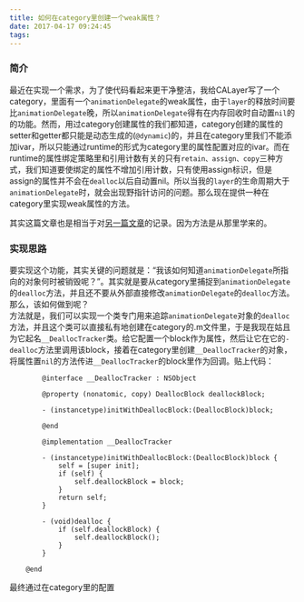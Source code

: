 ```yaml
---
title: 如何在category里创建一个weak属性？
date: 2017-04-17 09:24:45
tags:
---
```

### 简介
最近在实现一个需求，为了使代码看起来更干净整洁，我给CALayer写了一个category，里面有一个`animationDelegate`的weak属性，由于`layer`的释放时间要比`animationDelegate`晚，所以`animationDelegate`得有在内存回收时自动置`nil`的的功能。然而，用过category创建属性的我们都知道，category创建的属性的setter和getter都只能是动态生成的(`@dynamic`)的，并且在category里我们不能添加ivar，所以只能通过runtime的形式为category里的属性配置对应的ivar。而在runtime的属性绑定策略里和引用计数有关的只有`retain、assign、copy`三种方式，我们知道要使绑定的属性不增加引用计数，只有使用assign标识，但是assign的属性并不会在`dealloc`以后自动置nil。所以当我的`layer`的生命周期大于`animationDelegate`时，就会出现野指针访问的问题。那么现在提供一种在category里实现weak属性的方法。  

其实这篇文章也是相当于对[另一篇文章](http://www.zhimengzhe.com/IOSkaifa/190588.html)的记录。因为方法是从那里学来的。  
### 实现思路
要实现这个功能，其实关键的问题就是：“我该如何知道`animationDelegate`所指向的对象何时被销毁呢？”。其实就是要从category里捕捉到`animationDelegate`的`dealloc`方法，并且还不要从外部直接修改`animationDelegate`的`dealloc`方法。  
那么，该如何做到呢？  
方法就是，我们可以实现一个类专门用来追踪`animationDelegate`对象的`dealloc`方法，并且这个类可以直接私有地创建在category的.m文件里，于是我现在姑且为它起名`__DeallocTracker`类。给它配置一个block作为属性，然后让它在它的`-dealloc`方法里调用该block，接着在category里创建`__DeallocTracker`的对象，将属性置`nil`的方法传进`__DeallocTracker`的block里作为回调。贴上代码：  
```objc
		@interface __DeallocTracker : NSObject
		
		@property (nonatomic, copy) DeallocBlock deallockBlock;
		
		- (instancetype)initWithDeallocBlock:(DeallocBlock)block;
		
		@end
		
		@implementation __DeallocTracker
		
		- (instancetype)initWithDeallocBlock:(DeallocBlock)block {
		    self = [super init];
		    if (self) {
		        self.deallockBlock = block;
		    }
		    return self;
		}
		
		- (void)dealloc {
		    if (self.deallockBlock) {
		        self.deallockBlock();
		    }
		}
	
	@end
```
最终通过在category里的配置


